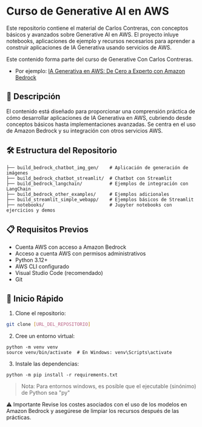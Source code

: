 # Curso de Generative AI en AWS

Este repositorio contiene el material de Carlos Contreras, con conceptos básicos y avanzados sobre Generative AI en AWS. El proyecto inluye notebooks, aplicaciones de ejemplo y recursos necesarios para aprender a construir aplicaciones de IA Generativa usando servicios de AWS.

Este contenido forma parte del curso de Generative Con Carlos Contreras. 
- Por ejemplo: [IA Generativa en AWS: De Cero a Experto con Amazon Bedrock](https://www.udemy.com/course/ia-generativa-en-aws)

## 🎯 Descripción

El contenido está diseñado para proporcionar una comprensión práctica de cómo desarrollar aplicaciones de IA Generativa en AWS, cubriendo desde conceptos básicos hasta implementaciones avanzadas. Se centra en el uso de Amazon Bedrock y su integración con otros servicios AWS.

## 🛠️ Estructura del Repositorio
```
├── build_bedrock_chatbot_img_gen/    # Aplicación de generación de imágenes
├── build_bedrock_chatbot_streamlit/  # Chatbot con Streamlit
├── build_bedrock_langchain/          # Ejemplos de integración con LangChain
├── build_bedrock_other_examples/     # Ejemplos adicionales
├── build_streamlit_simple_webapp/    # Ejemplos básicos de Streamlit
├── notebooks/                        # Jupyter notebooks con ejercicios y demos
```

## 📋 Requisitos Previos
- Cuenta AWS con acceso a Amazon Bedrock
- Acceso a cuenta AWS con permisos administrativos
- Python 3.12+
- AWS CLI configurado
- Visual Studio Code (recomendado)
- Git

## 🚀 Inicio Rápido

1. Clone el repositorio:
```bash
git clone [URL_DEL_REPOSITORIO]
```

2. Cree un entorno virtual:
```
python -m venv venv
source venv/bin/activate  # En Windows: venv\Scripts\activate
```

3. Instale las dependencias:
```
python -m pip install -r requirements.txt
```

> Nota: Para entornos windows, es posible que el ejecutable (sinónimo) de Python sea "py"

⚠️ Importante
Revise los costes asociados con el uso de los modelos en Amazon Bedrock y asegúrese de limpiar los recursos después de las prácticas.

